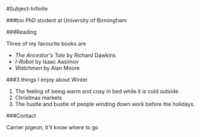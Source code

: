 #Subject-Infinite

###bio
PhD student at University of Birmingham

###Reading

Three of my favourite books are

- *The Ancestor's Tale* by Richard Dawkins
- *I-Robot* by Isaac Aasimov
- *Watchmen* by Alan Moore

###3 things I enjoy about Winter

1. The feeling of being warm and cosy in bed while it is cold outside
2. Christmas markets
3. The hustle and bustle of people winding down work before the holidays.

###Contact

Carrier pigeon, it'll know where to go
